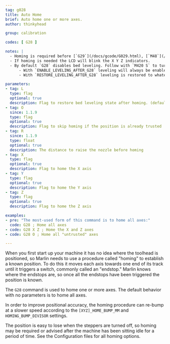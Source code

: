 ```yaml
---
tag: g028
title: Auto Home
brief: Auto home one or more axes.
author: thinkyhead

group: calibration

codes: [ G28 ]

notes: |
  - Homing is required before [`G29`](/docs/gcode/G029.html), [`M48`](/docs/gcode/M048.html), and some other procedures.
  - If homing is needed the LCD will blink the X Y Z indicators.
  - By default `G28` disables bed leveling. Follow with `M420 S` to turn leveling on.
      - With `ENABLE_LEVELING_AFTER_G28` leveling will always be enabled after `G28`.
      - With `RESTORE_LEVELING_AFTER_G28` leveling is restored to whatever state it was in before `G28`.

parameters:
- tag: L
  type: flag
  optional: true
  description: Flag to restore bed leveling state after homing. (default `true`)
- tag: O
  since: 1.1.9
  type: flag
  optional: true
  description: Flag to skip homing if the position is already trusted
- tag: R
  since: 1.1.9
  type: float
  optional: true
  description: The distance to raise the nozzle before homing
- tag: X
  type: flag
  optional: true
  description: Flag to home the X axis
- tag: Y
  type: flag
  optional: true
  description: Flag to home the Y axis
- tag: Z
  type: flag
  optional: true
  description: Flag to home the Z axis

examples:
- pre: "The most-used form of this command is to home all axes:"
  code: G28 ; Home all axes
- code: G28 X Z ; Home the X and Z axes
- code: G28 O ; Home all "untrusted" axes

---
```


When you first start up your machine it has no idea where the toolhead is positioned, so Marlin needs to use a procedure called "homing" to establish a known position. To do this it moves each axis towards one end of its track until it triggers a switch, commonly called an "endstop." Marlin knows where the endstops are, so once all the endstops have been triggered the position is known.

The `G28` command is used to home one or more axes. The default behavior with no parameters is to home all axes.

In order to improve positional accuracy, the homing procedure can re-bump at a slower speed according to the `[XYZ]_HOME_BUMP_MM` and `HOMING_BUMP_DIVISOR` settings.

The position is easy to lose when the steppers are turned off, so homing may be required or advised after the machine has been sitting idle for a period of time. See the Configuration files for all homing options.
